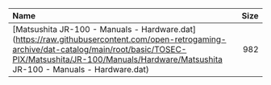 |Name|Size|
|:---|---:|
|[Matsushita JR-100 - Manuals - Hardware.dat](https://raw.githubusercontent.com/open-retrogaming-archive/dat-catalog/main/root/basic/TOSEC-PIX/Matsushita/JR-100/Manuals/Hardware/Matsushita JR-100 - Manuals - Hardware.dat)|982|
